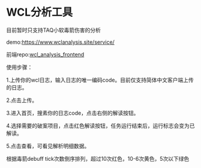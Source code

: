 # WCL分析工具
目前暂时只支持TAQ小软毒箭伤害的分析

demo:https://www.wclanalysis.site/service/

前端repo:[wcl_analysis_frontend](https://github.com/zhoufan170/wcl_analysis_frontend)

使用步骤：

1.上传你的wcl日志，输入日志的唯一编码code。目前仅支持简体中文客户端上传的日志。

2.点击上传。

3.进入首页，搜素你的日志code，点击右侧的解读按钮。

4.选择需要的破案项目，点击红色解读按钮，任务运行结束后，运行标志会变为已解读。

5.点击查看，可看见解析明细数据。

根据毒箭debuff tick次数倒序排列，超过10次红色，10-6次黄色，5次以下绿色
